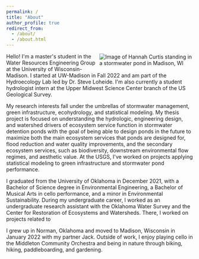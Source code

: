 ```yaml
---
permalink: /
title: "About"
author_profile: true
redirect_from: 
  - /about/
  - /about.html
---
```


<img src="../images/hannah_pond.png" alt="Image of Hannah Curtis standing in a stormwater pond in Madison, WI" style="float:right;max-width:50%;height:auto;padding:1px;"/>

Hello! I'm a master's student in the Water Resources Engineering Group at the University of Wisconsin-Madison. I started at UW-Madison in Fall 2022 and am part of the Hydroecology Lab led by Dr. Steve Loheide. I'm also currently a student hydrologist intern at the Upper Midwest Science Center branch of the US Geological Survey.

My research interests fall under the umbrellas of stormwater management, green infrastructure, ecohydrology, and statistical modeling. My thesis project is focused on understanding the hydrologic, engineering design, and watershed drivers of ecosystem service function in stormwater detention ponds with the goal of being able to design ponds in the future to maximize both the main ecosystem services that ponds are designed for, flood reduction and water quality improvements, and the secondary ecosystem services, such as biodiversity, downstream environmental flow regimes, and aesthetic value. At the USGS, I've worked on projects applying statistical modeling to green infrastructure and stormwater pond performance.

I graduated from the University of Oklahoma in December 2021, with a Bachelor of Science degree in Environmental Engineering, a Bachelor of Musical Arts in cello performance, and a minor in Environmental Sustainability. During my undergraduate career, I worked as an undergraduate research assistant with the Oklahoma Water Survey and the Center for Restoration of Ecosystems and Watersheds. There, I worked on projects related to 

I grew up in Norman, Oklahoma and moved to Madison, Wisconsin in January 2022 with my partner Jack. Outside of work, I enjoy playing cello in the Middleton Community Orchestra and being in nature through biking, hiking, paddleboarding, and gardening.
